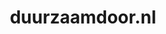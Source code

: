 ---
layout: post
title: "duurzaamdoor.nl"
internal_url: "/dutchgov/duurzaamdoor.nl.html"
subdomains_count: 6
all_subdomains_count: 9
urls_count: 4
ssl_rank: 0
http_rank: 52.5
url_link: /data/duurzaamdoor.nl/urls.txt
all_subdomains_link: /data/duurzaamdoor.nl/all_subdomains.txt
subdomains_link: /data/duurzaamdoor.nl/subdomains.txt
categories: dutchgov
---